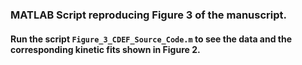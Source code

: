 ### MATLAB Script reproducing Figure 3 of the manuscript.
#### Run the script <code>Figure_3_CDEF_Source_Code.m</code> to see the data and the corresponding kinetic fits shown in Figure 2.
